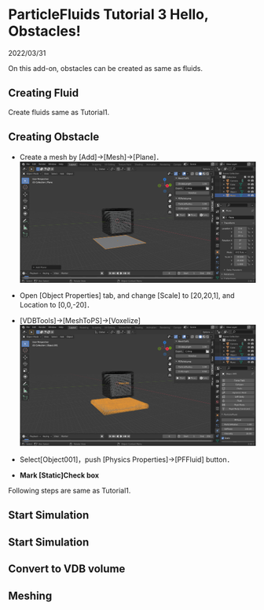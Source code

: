 # ParticleFluids Tutorial 3 Hello, Obstacles!

2022/03/31 

On this add-on, obstacles can be created as same as fluids.

## Creating Fluid
Create fluids same as Tutorial1.

## Creating Obstacle

- Create a mesh by [Add]->[Mesh]->[Plane]．
![StaticMesh](./images/StaticMesh.png) 

- Open [Object Properties] tab, and change [Scale] to [20,20,1], and Location to [0,0,-20]．

- [VDBTools]->[MeshToPS]->[Voxelize]
![StaticMesh](./images/StaticPS.png) 

- Select[Object001]，push [Physics Properties]->[PFFluid] button．
- **Mark [Static]Check box**

Following steps are same as Tutorial1.

## Start Simulation

## Start Simulation

## Convert to VDB volume

## Meshing